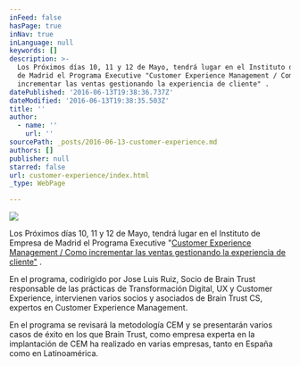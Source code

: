 ```yaml
---
inFeed: false
hasPage: true
inNav: true
inLanguage: null
keywords: []
description: >-
  Los Próximos días 10, 11 y 12 de Mayo, tendrá lugar en el Instituto de Empresa
  de Madrid el Programa Executive "Customer Experience Management / Como
  incrementar las ventas gestionando la experiencia de cliente" .
datePublished: '2016-06-13T19:38:36.737Z'
dateModified: '2016-06-13T19:38:35.503Z'
title: ''
author:
  - name: ''
    url: ''
sourcePath: _posts/2016-06-13-customer-experience.md
authors: []
publisher: null
starred: false
url: customer-experience/index.html
_type: WebPage

---
```

![](https://the-grid-user-content.s3-us-west-2.amazonaws.com/e149ebee-f5ba-42a7-98ea-3e0974a13fa0.jpg)

Los Próximos días 10, 11 y 12 de Mayo, tendrá lugar en el Instituto de Empresa de Madrid el Programa Executive "[Customer Experience Management / Como incrementar las ventas gestionando la experiencia de cliente"][0] .

En el programa, codirigido por Jose Luis Ruiz, Socio de Brain Trust responsable de las prácticas de Transformación Digital, UX y Customer Experience, intervienen varios socios y asociados de Brain Trust CS, expertos en Customer Experience Management.

En el programa se revisará la metodología CEM y se presentarán varios casos de éxito en los que Brain Trust, como empresa experta en la implantación de CEM ha realizado en varias empresas, tanto en España como en Latinoamérica.

[0]: http://en%20el%20instituto%20de%20empresa%20de%20madrid/